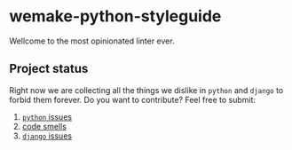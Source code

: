 # wemake-python-styleguide

Wellcome to the most opinionated linter ever.


## Project status 

Right now we are collecting all the things we dislike in `python` and `django` to forbid them forever.
Do you want to contribute? Feel free to submit:

1. [`python` issues](https://github.com/wemake-services/wemake-python-styleguide/issues/1)
2. [code smells](https://github.com/wemake-services/wemake-python-styleguide/issues/2)
3. [`django` issues](https://github.com/wemake-services/wemake-python-styleguide/issues/4)
